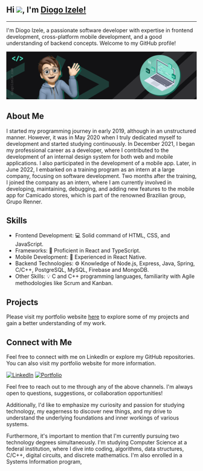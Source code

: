 ## Hi <img src="https://github.com/TheDudeThatCode/TheDudeThatCode/blob/master/Assets/Hi.gif" width="29">, I'm [Diogo Izele!](https://diogoizele.com) 


---


I'm Diogo Izele, a passionate software developer with expertise in frontend development, cross-platform mobile development, and a good understanding of backend concepts. Welcome to my GitHub profile!

<a href="https://diogoizele.com" target="_blank">
<img alt="cover" src="./src/resources/images/cover.png">
</a>



## About Me

I started my programming journey in early 2019, although in an unstructured manner. However, it was in May 2020 when I truly dedicated myself to development and started studying continuously. In December 2021, I began my professional career as a developer, where I contributed to the development of an internal design system for both web and mobile applications. I also participated in the development of a mobile app. Later, in June 2022, I embarked on a training program as an intern at a large company, focusing on software development. Two months after the training, I joined the company as an intern, where I am currently involved in developing, maintaining, debugging, and adding new features to the mobile app for Camicado stores, which is part of the renowned Brazilian group, Grupo Renner.

## Skills

- Frontend Development: :computer: Solid command of HTML, CSS, and JavaScript.
- Frameworks: :rocket: Proficient in React and TypeScript.
- Mobile Development: :iphone: Experienced in React Native.
- Backend Technologies: :gear: Knowledge of Node.js, Express, Java, Spring, C/C++, PostgreSQL, MySQL, Firebase and MongoDB.
- Other Skills: :bulb: C and C++ programming languages, familiarity with Agile methodologies like Scrum and Kanban.

## Projects

Please visit my portfolio website [here](https://diogoizele.com/projects) to explore some of my projects and gain a better understanding of my work.

## Connect with Me

Feel free to connect with me on LinkedIn or explore my GitHub repositories. You can also visit my portfolio website for more information.


<a href="https://www.linkedin.com/in/diogoizele/" target="_new"><img src="https://img.shields.io/badge/LinkedIn-Diogo%20Izele-blue?style=flat-square&amp;logo=linkedin" alt="LinkedIn"></a>
<a href="https://diogoizele.com" target="_new"><img src="https://img.shields.io/badge/Portfolio-diogoizele.com-orange?style=flat-square" alt="Portfolio"></a>

Feel free to reach out to me through any of the above channels. I'm always open to questions, suggestions, or collaboration opportunities!

Additionally, I'd like to emphasize my curiosity and passion for studying technology, my eagerness to discover new things, and my drive to understand the underlying foundations and inner workings of various systems.

Furthermore, it's important to mention that I'm currently pursuing two technology degrees simultaneously. I'm studying Computer Science at a federal institution, where I dive into coding, algorithms, data structures, C/C++, digital circuits, and discrete mathematics. I'm also enrolled in a Systems Information program,